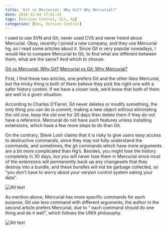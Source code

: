 ```yaml
---
title: 'Git vs Mercurial: Why Git? Why Mercurial?'
date: 2016-12-04 17:01:24
tags: [Version Control, Git, hg]
categories: [Dev, Version Control]
---
```


I used to use SVN and Git, never used CVS and never heard about Mercurial. Okay, recently I joined a new company, and they use Mercurial hg, so I read some articles about it. Since Git is very popular nowadays, I would like to compare Mercurial to Git, to find what are different between them, what are the same? And which to choose.

[Git vs Mercurial: Why Git?](http://blogs.atlassian.com/2012/03/git-vs-mercurial-why-git/)
[Mercurial vs Git: Why Mercurial?](http://blogs.atlassian.com/2012/02/mercurial-vs-git-why-mercurial/)

First, I find these two articles, one prefers Git and the other likes Mercurial, but the tricky thing is both of them believe they pick the right one with a safer history control. If we have a closer look, we’d know that both of them are well in a given situation.

According to Charles O’Farrel, Git never deletes or modify something, the only thing you can do is commit, making a new object without eliminating the old one, keep the old one for 30 days then delete them if they do not have a reference. Mercurial do not have such features unless installing extensions, which have a few more steps to do than Git.

On the contrary, Steve Losh claims that it is risky to give users easy access to destructive commands, since they may not fully understand the commands, and sometimes, the git commands which have more arguments are a bit more complicated than Hg’s. Besides, you might lose the history completely in 30 days, but you will never lose them in Mercurial since most of the extensions will permanently back up any changesets that they destroy into a bundle, and these bundles will not be garbage collected, so “you don’t have to worry about your version control system eating your data”.


![Alt text](http://og2api1gp.bkt.clouddn.com/static/images/mercurial-vs-git.jpg "Optional title")

As mention above, Mercurial has more specific commands for each purpose, Git use less command with different arguments, the author in the second article prefers Mercurial, due to “ each command should do one thing and do it well”, which follows the UNIX philosophy.

![Alt text](http://og2api1gp.bkt.clouddn.com/static/images/git-vs-hg.jpg "Optional title")
